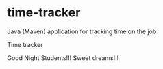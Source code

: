 # time-tracker
Java (Maven) application for tracking time on the job

Time tracker

Good Night Students!!!
Sweet dreams!!!
